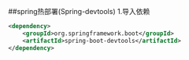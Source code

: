##spring热部署(Spring-devtools)
1.导入依赖
```xml
<dependency>
    <groupId>org.springframework.boot</groupId>
    <artifactId>spring-boot-devtools</artifactId>
</dependency>
```
